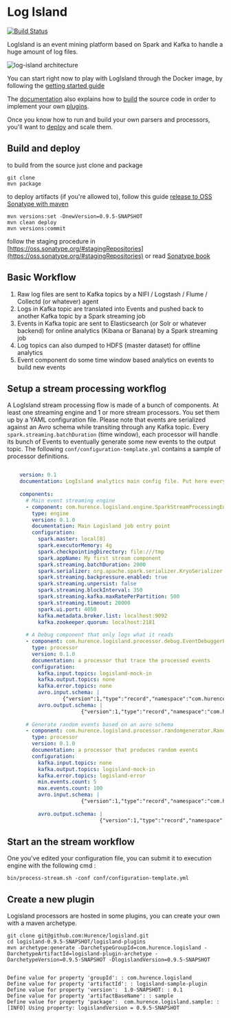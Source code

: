 Log Island
==========

[![Build
Status](https://travis-ci.org/Hurence/logisland.svg?branch=master)](https://travis-ci.org/Hurence/logisland)

LogIsland is an event mining platform based on Spark and Kafka to handle a huge amount of log files.

![log-island architecture](http://hurence.github.io/logisland//public/LogIsland-architecture.png)

You can start right now to play with LogIsland through the Docker image, by following the [getting started guide](http://hurence.github.io/logisland/getting-started/)

The [documentation](http://hurence.github.io/logisland/) also explains how to [build]((http://hurence.github.io/logisland/build)) the source code in order to implement your own [plugins](http://hurence.github.io/logisland/plugins/).

Once you know how to run and build your own parsers and processors, you'll want to [deploy](http://hurence.github.io/logisland/deploy/) and scale them.


## Build and deploy
to build from the source just clone and package

    git clone
    mvn package
    
to deploy artifacts (if you're allowed to), follow this guide [release to OSS Sonatype with maven](http://central.sonatype.org/pages/apache-maven.html)

    
    mvn versions:set -DnewVersion=0.9.5-SNAPSHOT
    mvn clean deploy
    mvn versions:commit
    
follow the staging procedure in [https://oss.sonatype.org/#stagingRepositories](https://oss.sonatype.org/#stagingRepositories) or read [Sonatype book](http://books.sonatype.com/nexus-book/reference/staging-deployment.html#staging-maven)
    


## Basic Workflow

1. Raw log files are sent to Kafka topics by a NIFI / Logstash / Flume / Collectd (or whatever) agent 
3. Logs in Kafka topic are translated into Events and pushed back to another Kafka topic by a Spark streaming job
3. Events in Kafka topic are sent to Elasticsearch (or Solr or whatever backend) for online analytics (Kibana or Banana) by a Spark streaming job
4. Log topics can also dumped to HDFS (master dataset) for offline analytics
5. Event component do some time window based analytics on events to build new events



    

## Setup a stream processing workflog

A LogIsland stream processing flow is made of a bunch of components. At least one streaming engine and 1 or more stream processors. You set them up by a YAML configuration file. Please note that events are serialized against an Avro schema while transiting through any Kafka topic. Every `spark.streaming.batchDuration` (time window), each processor will handle its bunch of Events to eventually generate some new events to the output topic.
The following `conf/configuration-template.yml` contains a sample of processor definitions.

```YAML

    version: 0.1
    documentation: LogIsland analytics main config file. Put here every engine or component config
    
    components:
      # Main event streaming engine
      - component: com.hurence.logisland.engine.SparkStreamProcessingEngine
        type: engine
        version: 0.1.0
        documentation: Main Logisland job entry point
        configuration:
          spark.master: local[8]
          spark.executorMemory: 4g
          spark.checkpointingDirectory: file:///tmp
          spark.appName: My first stream component
          spark.streaming.batchDuration: 2000
          spark.serializer: org.apache.spark.serializer.KryoSerializer
          spark.streaming.backpressure.enabled: true
          spark.streaming.unpersist: false
          spark.streaming.blockInterval: 350
          spark.streaming.kafka.maxRatePerPartition: 500
          spark.streaming.timeout: 20000
          spark.ui.port: 4050
          kafka.metadata.broker.list: localhost:9092
          kafka.zookeeper.quorum: localhost:2181
    
      # A Debug component that only logs what it reads
      - component: com.hurence.logisland.processor.debug.EventDebuggerProcessor
        type: processor
        version: 0.1.0
        documentation: a processor that trace the processed events
        configuration:
          kafka.input.topics: logisland-mock-in
          kafka.output.topics: none
          kafka.error.topics: none
          avro.input.schema: |
                  {"version":1,"type":"record","namespace":"com.hurence.logisland","name":"Event","fields":[{"name":"_type","type":"string"},{"name":"_id","type":"string"},{"name":"timestamp","type":"long"},{"name":"method","type":"string"},{"name":"ipSource","type":"string"},{"name":"ipTarget","type":"string"},{"name":"urlScheme","type":"string"},{"name":"urlHost","type":"string"},{"name":"urlPort","type":"string"},{"name":"urlPath","type":"string"},{"name":"requestSize","type":"int"},{"name":"responseSize","type":"int"},{"name":"isOutsideOfficeHours","type":"boolean"},{"name":"isHostBlacklisted","type":"boolean"},{"name":"tags","type":{"type":"array","items":"string"}}]}
          avro.output.schema: |
                        {"version":1,"type":"record","namespace":"com.hurence.logisland","name":"Event","fields":[{"name":"_type","type":"string"},{"name":"_id","type":"string"},{"name":"timestamp","type":"long"},{"name":"method","type":"string"},{"name":"ipSource","type":"string"},{"name":"ipTarget","type":"string"},{"name":"urlScheme","type":"string"},{"name":"urlHost","type":"string"},{"name":"urlPort","type":"string"},{"name":"urlPath","type":"string"},{"name":"requestSize","type":"int"},{"name":"responseSize","type":"int"},{"name":"isOutsideOfficeHours","type":"boolean"},{"name":"isHostBlacklisted","type":"boolean"},{"name":"tags","type":{"type":"array","items":"string"}}]}
    
      # Generate random events based on an avro schema
      - component: com.hurence.logisland.processor.randomgenerator.RandomEventGeneratorProcessor
        type: processor
        version: 0.1.0
        documentation: a processor that produces random events
        configuration:
          kafka.input.topics: none
          kafka.output.topics: logisland-mock-in
          kafka.error.topics: logisland-error
          min.events.count: 5
          max.events.count: 100
          avro.input.schema: |
                        {"version":1,"type":"record","namespace":"com.hurence.logisland","name":"Event","fields":[{"name":"_type","type":"string"},{"name":"_id","type":"string"},{"name":"timestamp","type":"long"},{"name":"method","type":"string"},{"name":"ipSource","type":"string"},{"name":"ipTarget","type":"string"},{"name":"urlScheme","type":"string"},{"name":"urlHost","type":"string"},{"name":"urlPort","type":"string"},{"name":"urlPath","type":"string"},{"name":"requestSize","type":"int"},{"name":"responseSize","type":"int"},{"name":"isOutsideOfficeHours","type":"boolean"},{"name":"isHostBlacklisted","type":"boolean"},{"name":"tags","type":{"type":"array","items":"string"}}]}
          
          avro.output.schema: |
                              {"version":1,"type":"record","namespace":"com.hurence.logisland","name":"Event","fields":[{"name":"_type","type":"string"},{"name":"_id","type":"string"},{"name":"timestamp","type":"long"},{"name":"method","type":"string"},{"name":"ipSource","type":"string"},{"name":"ipTarget","type":"string"},{"name":"urlScheme","type":"string"},{"name":"urlHost","type":"string"},{"name":"urlPort","type":"string"},{"name":"urlPath","type":"string"},{"name":"requestSize","type":"int"},{"name":"responseSize","type":"int"},{"name":"isOutsideOfficeHours","type":"boolean"},{"name":"isHostBlacklisted","type":"boolean"},{"name":"tags","type":{"type":"array","items":"string"}}]}
```    



## Start an the stream workflow

One you've edited your configuration file, you can submit it to execution engine with the following cmd :


    bin/process-stream.sh -conf conf/configuration-template.yml


## Create a new plugin
Logisland processors are hosted in some plugins, you can create your own with a maven archetype.


    git clone git@github.com:Hurence/logisland.git
    cd logisland-0.9.5-SNAPSHOT/logisland-plugins
    mvn archetype:generate -DarchetypeGroupId=com.hurence.logisland -DarchetypeArtifactId=logisland-plugin-archetype -DarchetypeVersion=0.9.5-SNAPSHOT -DlogislandVersion=0.9.5-SNAPSHOT
    
    
    Define value for property 'groupId': : com.hurence.logisland
    Define value for property 'artifactId': : logisland-sample-plugin
    Define value for property 'version':  1.0-SNAPSHOT: : 0.1
    Define value for property 'artifactBaseName': : sample
    Define value for property 'package':  com.hurence.logisland.sample: :
    [INFO] Using property: logislandVersion = 0.9.5-SNAPSHOT

